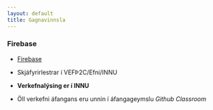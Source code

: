 ```yaml
---
layout: default
title: Gagnavinnsla
---
```


### Firebase
* [Firebase](https://firebase.google.com)
* Skjáfyrirlestrar í VEFÞ2C/Efni/INNU

* **Verkefnalýsing er í INNU** 
* Öll verkefni áfangans eru unnin í áfangageymslu _Github Classroom_ 
